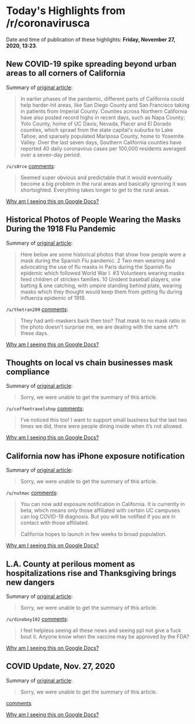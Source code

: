 # Today's Highlights from /r/coronavirusca

Date and time of publication of these highlights: **Friday, November 27, 2020, 13:23**.

## New COVID-19 spike spreading beyond urban areas to all corners of California

Summary of [original article](https://www.latimes.com/california/story/2020-11-27/most-of-california-now-suffering-worst-coronavirus-case-rates-on-record):

> In earlier phases of the pandemic, different parts of California could help harder-hit areas, like San Diego County and San Francisco taking in patients from Imperial County. Counties across Northern California have also posted record highs in recent days, such as Napa County; Yolo County, home of UC Davis; Nevada, Placer and El Dorado counties, which sprawl from the state capital's suburbs to Lake Tahoe; and sparsely populated Mariposa County, home to Yosemite Valley. Over the last seven days, Southern California counties have reported 40 daily coronavirus cases per 100,000 residents averaged over a seven-day period.

`/u/s0rce` [comments](https://www.reddit.com/r/CoronavirusCA/comments/k25w4k/new_covid19_spike_spreading_beyond_urban_areas_to/):

> Seemed super obvious and predictable that it would eventually become a big problem in the rural areas and basically ignoring it was shortsighted. Everything takes longer to get to the rural areas.

[Why am I seeing this on Google Docs?](https://docs.google.com/document/d/1Dc6We63vOXIZsc0op-Bt4abqkYjXzOigalQqFxmvvbM/edit?usp=sharing)

## Historical Photos of People Wearing the Masks During the 1918 Flu Pandemic

Summary of [original article](https://bygonely.live/masks-during-1918-flu-pandemic):

> Here below are some historical photos that show how people wore a mask during the Spanish Flu pandemic. 2 Two men wearing and advocating the use of flu masks in Paris during the Spanish flu epidemic which followed World War I. #3 Volunteers wearing masks feed children of stricken families. 10 Unident baseball players, one batting & one catching, with umpire standing behind plate, wearing masks which they thought would keep them from getting flu during influenza epidemic of 1918.

`/u/thetran209` [comments](https://www.reddit.com/r/CoronavirusCA/comments/k2533o/historical_photos_of_people_wearing_the_masks/):

> They had anti-maskers back then too? That mask to no mask ratio in the photo doesn't surprise me, we are dealing with the same sh*t these days.

[Why am I seeing this on Google Docs?](https://docs.google.com/document/d/1Dc6We63vOXIZsc0op-Bt4abqkYjXzOigalQqFxmvvbM/edit?usp=sharing)

## Thoughts on local vs chain businesses mask compliance

Summary of [original article](https://www.reddit.com/r/CoronavirusCA/comments/k278ke/thoughts_on_local_vs_chain_businesses_mask/):

> Sorry, we were unable to get the summary of this article.

`/u/coffeetravelshop` [comments](https://www.reddit.com/r/CoronavirusCA/comments/k278ke/thoughts_on_local_vs_chain_businesses_mask/):

> I’ve noticed this too! I want to support small business but the last two times we did, there were people dining inside when it’s not allowed.

[Why am I seeing this on Google Docs?](https://docs.google.com/document/d/1Dc6We63vOXIZsc0op-Bt4abqkYjXzOigalQqFxmvvbM/edit?usp=sharing)

## California now has iPhone exposure notification

Summary of [original article](https://imgur.com/a/7F5OevT/):

> Sorry, we were unable to get the summary of this article.

`/u/nutmac` [comments](https://www.reddit.com/r/CoronavirusCA/comments/k1unwd/california_now_has_iphone_exposure_notification/):

> You can now add exposure notification in California. It is currently in beta, which means only those affiliated with certain UC campuses can log COVID-19 diagnosis. But you will be notified if you are in contact with those affiliated.
> 
> California hopes to launch in few weeks to broad population.

[Why am I seeing this on Google Docs?](https://docs.google.com/document/d/1Dc6We63vOXIZsc0op-Bt4abqkYjXzOigalQqFxmvvbM/edit?usp=sharing)

## L.A. County at perilous moment as hospitalizations rise and Thanksgiving brings new dangers

Summary of [original article](https://www.latimes.com/california/story/2020-11-25/l-a-county-faces-most-alarming-covid-19-numbers-weve-ever-seen):

> Sorry, we were unable to get the summary of this article.

`/u/dinoboy102` [comments](https://www.reddit.com/r/CoronavirusCA/comments/k1pnh5/la_county_at_perilous_moment_as_hospitalizations/):

> I feel helpless seeing all these news and seeing ppl not give a fuck bout it. Anyone know when the vaccine may be approved by the FDA?

[Why am I seeing this on Google Docs?](https://docs.google.com/document/d/1Dc6We63vOXIZsc0op-Bt4abqkYjXzOigalQqFxmvvbM/edit?usp=sharing)

## COVID Update, Nov. 27, 2020

Summary of [original article](/r/sandiego/comments/k28l5m/covid_update_nov_27_2020/):

> Sorry, we were unable to get the summary of this article.

[comments](https://www.reddit.com/r/CoronavirusCA/comments/k28lgy/covid_update_nov_27_2020/)

[Why am I seeing this on Google Docs?](https://docs.google.com/document/d/1Dc6We63vOXIZsc0op-Bt4abqkYjXzOigalQqFxmvvbM/edit?usp=sharing)

